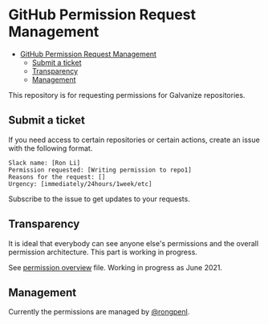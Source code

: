 # GitHub Permission Request Management

- [GitHub Permission Request Management](#github-permission-request-management)
  - [Submit a ticket](#submit-a-ticket)
  - [Transparency](#transparency)
  - [Management](#management)

This repository is for requesting permissions for Galvanize repositories.

## Submit a ticket

If you need access to certain repositories or certain actions, create an issue with the following format.

```plain
Slack name: [Ron Li]
Permission requested: [Writing permission to repo1]
Reasons for the request: []
Urgency: [immediately/24hours/1week/etc]
```

Subscribe to the issue to get updates to your requests.

## Transparency

It is ideal that everybody can see anyone else's permissions and the overall permission architecture. This part is working in progress.

See [permission overview](permission_overview.md) file. Working in progress as June 2021.

## Management

Currently the permissions are managed by [@rongpenl](ron.li@galvanize.com).